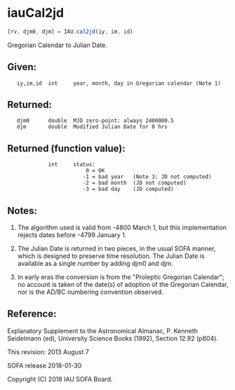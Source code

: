 # iauCal2jd

```js
[rv, djm0, djm] = IAU.cal2jd(iy, im, id)
```

Gregorian Calendar to Julian Date.

## Given:
```
   iy,im,id  int     year, month, day in Gregorian calendar (Note 1)
```

## Returned:
```
   djm0      double  MJD zero-point: always 2400000.5
   djm       double  Modified Julian Date for 0 hrs
```

## Returned (function value):
```
             int     status:
                         0 = OK
                        -1 = bad year   (Note 3: JD not computed)
                        -2 = bad month  (JD not computed)
                        -3 = bad day    (JD computed)
```

## Notes:

1) The algorithm used is valid from -4800 March 1, but this
   implementation rejects dates before -4799 January 1.

2) The Julian Date is returned in two pieces, in the usual SOFA
   manner, which is designed to preserve time resolution.  The
   Julian Date is available as a single number by adding djm0 and
   djm.

3) In early eras the conversion is from the "Proleptic Gregorian
   Calendar";  no account is taken of the date(s) of adoption of
   the Gregorian Calendar, nor is the AD/BC numbering convention
   observed.

## Reference:

   Explanatory Supplement to the Astronomical Almanac,
   P. Kenneth Seidelmann (ed), University Science Books (1992),
   Section 12.92 (p604).

This revision:  2013 August 7

SOFA release 2018-01-30

Copyright (C) 2018 IAU SOFA Board.